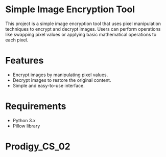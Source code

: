 # Simple Image Encryption Tool
This project is a simple image encryption tool that uses pixel manipulation techniques to encrypt and decrypt images. Users can perform operations like swapping pixel values or applying basic mathematical operations to each pixel.
# Features
- Encrypt images by manipulating pixel values.
- Decrypt images to restore the original content.
- Simple and easy-to-use interface.
# Requirements
- Python 3.x
- Pillow library
# Prodigy_CS_02
